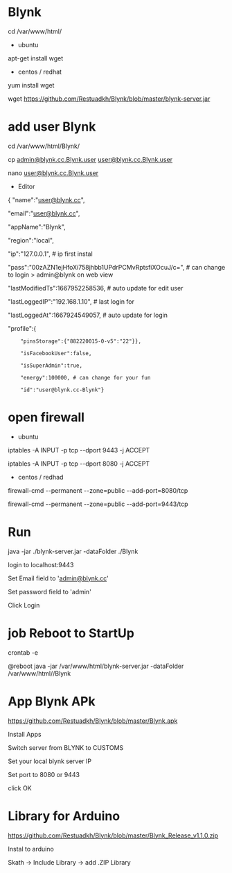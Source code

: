 # Blynk

cd /var/www/html/

- ubuntu

apt-get install wget

- centos / redhat

yum install wget

wget https://github.com/Restuadkh/Blynk/blob/master/blynk-server.jar

# add user Blynk

cd /var/www/html/Blynk/

cp admin@blynk.cc.Blynk.user user@blynk.cc.Blynk.user

nano user@blynk.cc.Blynk.user

- Editor

{
"name":"user@blynk.cc",

"email":"user@blynk.cc",

"appName":"Blynk",

"region":"local",

"ip":"127.0.0.1", # ip first instal

"pass":"00zAZN1ejHfoXi758jhbb1UPdrPCMvRptsfiXOcuJ/c=", # can change to login > admin@blynk on web view

"lastModifiedTs":1667952258536,  # auto update for edit user

"lastLoggedIP":"192.168.1.10", # last login for

"lastLoggedAt":1667924549057, # auto update for login

"profile":{

        "pinsStorage":{"882220015-0-v5":"22"}},

        "isFacebookUser":false,

        "isSuperAdmin":true,

        "energy":100000, # can change for your fun

        "id":"user@blynk.cc-Blynk"}
		

# open firewall
- ubuntu

iptables -A INPUT -p tcp --dport 9443 -j ACCEPT

iptables -A INPUT -p tcp --dport 8080 -j ACCEPT


- centos / redhad

firewall-cmd --permanent --zone=public --add-port=8080/tcp

firewall-cmd --permanent --zone=public --add-port=9443/tcp

# Run
java -jar ./blynk-server.jar -dataFolder ./Blynk  

login to localhost:9443

Set Email field to 'admin@blynk.cc'

Set password field to 'admin'

Click Login

# job Reboot to StartUp

crontab -e

@reboot java -jar /var/www/html/blynk-server.jar -dataFolder /var/www/html//Blynk 

# App Blynk APk

https://github.com/Restuadkh/Blynk/blob/master/Blynk.apk

Install Apps

Switch server from BLYNK to CUSTOMS

Set your local blynk server IP

Set port to 8080 or 9443

click OK

# Library for Arduino

https://github.com/Restuadkh/Blynk/blob/master/Blynk_Release_v1.1.0.zip

Instal to arduino

Skath -> Include Library -> add .ZIP Library